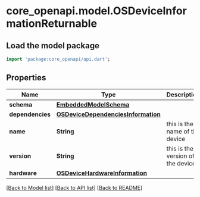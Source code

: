 # core_openapi.model.OSDeviceInformationReturnable

## Load the model package
```dart
import 'package:core_openapi/api.dart';
```

## Properties
Name | Type | Description | Notes
------------ | ------------- | ------------- | -------------
**schema** | [**EmbeddedModelSchema**](EmbeddedModelSchema.md) |  | [optional] 
**dependencies** | [**OSDeviceDependenciesInformation**](OSDeviceDependenciesInformation.md) |  | [optional] 
**name** | **String** | this is the name of the device | [optional] 
**version** | **String** | this is the version of the device | [optional] 
**hardware** | [**OSDeviceHardwareInformation**](OSDeviceHardwareInformation.md) |  | [optional] 

[[Back to Model list]](../README.md#documentation-for-models) [[Back to API list]](../README.md#documentation-for-api-endpoints) [[Back to README]](../README.md)


